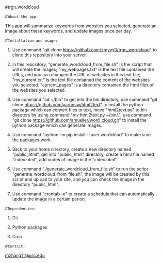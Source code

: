#trgn_wordcloud

#`About the app:`

 This app will summarize keywords from websites you selected, generate an image about these keywords, and update images once per day.

#`Installation and usage:`

1.  Use command "git clone https://github.com/zmyyy3/trgn_wordcloud" to clone this repository into your server.

2.  In this repository, "generate_wordcloud_from_file.sh" is the script that will create the images; "my_webpages.txt" is the text file contained the URLs, and you can changed the URL of websites in this text file; "my_current.txt" is the text file contained the content of the websites you selected. "current_pages" is a directory contained the html files of the websites you selected.


3.  Use command "cd ~/bin" to get into the bin directory, use command "git clone https://github.com/aaronsw/html2text" to install the python package which can convert files to text, move "html2text.py" to bin directory by using command "mv html2text.py ~/bin/.", use command "git clone https://github.com/amueller/word_cloud.git" to install the python package which can generate images.

4.  Use command "python -m pip install --user wordcloud" to make sure the packages work.

5.  Back to your home directory, create a new directory named "public_html", get into "public_html" directory, create a html file named "index.html", add codes of image in the "index.html".

6.  Use command "./generate_wordcloud_from_file.sh" to run the script "generate_wordcloud_from_file.sh", the image will be created by this script and upload to your site, and you can check the image in the directory "public_html". 

7.  Use command "crontab -e" to create a schedule that can automatically update the image in a certain period.

#`Dependencies:`

1.  Git 

2.  Python packages

3.  Cron

#`Contact:`
 
   mzhang11@usc.edu


